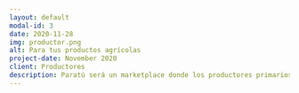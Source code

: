 ```yaml
---
layout: default
modal-id: 3
date: 2020-11-28
img: productor.png
alt: Para tus productos agrícolas
project-date: November 2020
client: Productores
description: Paratú será un marketplace donde los productores primarios podrán ofrecer sus productos a granel, tanto al por mayor como al por menor. El análisis de datos de Paratú les permitirá planificar mejor la producción y organizar su logística, y aumentará la demanda de sus productos.
---
```


